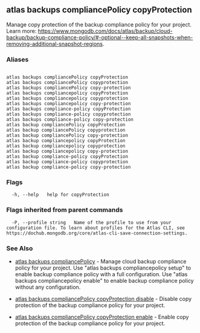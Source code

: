 ## atlas backups compliancePolicy copyProtection

Manage copy protection of the backup compliance policy for your project. Learn more: https://www.mongodb.com/docs/atlas/backup/cloud-backup/backup-compliance-policy/#-optional--keep-all-snapshots-when-removing-additional-snapshot-regions.




### Aliases
```

atlas backups compliancePolicy copyProtection
atlas backups compliancePolicy copyprotection
atlas backups compliancePolicy copy-protection
atlas backups compliancepolicy copyProtection
atlas backups compliancepolicy copyprotection
atlas backups compliancepolicy copy-protection
atlas backups compliance-policy copyProtection
atlas backups compliance-policy copyprotection
atlas backups compliance-policy copy-protection
atlas backup compliancePolicy copyProtection
atlas backup compliancePolicy copyprotection
atlas backup compliancePolicy copy-protection
atlas backup compliancepolicy copyProtection
atlas backup compliancepolicy copyprotection
atlas backup compliancepolicy copy-protection
atlas backup compliance-policy copyProtection
atlas backup compliance-policy copyprotection
atlas backup compliance-policy copy-protection
```



### Flags

```
  -h, --help   help for copyProtection

```


### Flags inherited from parent commands

```
  -P, --profile string   Name of the profile to use from your configuration file. To learn about profiles for the Atlas CLI, see https://dochub.mongodb.org/core/atlas-cli-save-connection-settings.

```

### See Also


* [atlas backups compliancePolicy](atlas_backups_compliancePolicy.md)	- Manage cloud backup compliance policy for your project. Use "atlas backups compliancepolicy setup" to enable backup compliance policy with a full configuration. Use "atlas backups compliancepolicy enable" to enable backup compliance policy without any configuration.

* [atlas backups compliancePolicy copyProtection disable](atlas_backups_compliancePolicy_copyProtection_disable.md)	- Disable copy protection of the backup compliance policy for your project.

* [atlas backups compliancePolicy copyProtection enable](atlas_backups_compliancePolicy_copyProtection_enable.md)	- Enable copy protection of the backup compliance policy for your project.



